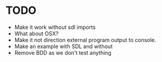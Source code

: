 

# TODO

* Make it work without sdl imports
* What about OSX?
* Make it not direction external program output to console.
* Make an example with SDL and without
* Remove BDD as we don't test anything

